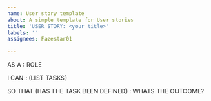 ```yaml
---
name: User story template
about: A simple template for User stories
title: 'USER STORY: <your title>'
labels: ''
assignees: Fazestar01

---
```


AS A : ROLE

I CAN : (LIST TASKS)

SO THAT (HAS THE TASK BEEN DEFINED) : WHATS THE OUTCOME?
